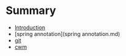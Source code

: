 # Summary

* [Introduction](README.md)
* [spring annotation](spring annotation.md)
* [git](git.md)
* [cwm](cwm.md)

